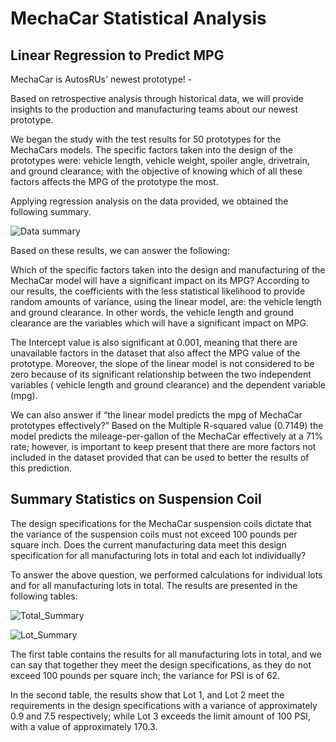 # MechaCar Statistical Analysis

## Linear Regression to Predict MPG

MechaCar is AutosRUs' newest prototype! - 

Based on retrospective analysis through historical data, we will provide insights to the production and manufacturing teams about our newest prototype.

We began the study with the test results for 50 prototypes for the MechaCars models. The specific factors taken into the design of the prototypes were: vehicle length, vehicle weight, spoiler angle, drivetrain, and ground clearance; with the objective of knowing which of all these factors affects the MPG of the prototype the most.

Applying regression analysis on the data provided, we obtained the following summary.

![Data summary](https://user-images.githubusercontent.com/111472338/207519793-9332e9cc-69bd-4737-8238-11d1b924e5ea.png)

Based on these results, we can answer the following:

Which of the specific factors taken into the design and manufacturing of the MechaCar model will have a significant impact on its MPG? According to our results, the coefficients with the less statistical likelihood to provide random amounts of variance, using the linear model, are: the vehicle length and ground clearance. In other words, the vehicle length and ground clearance are the variables which will have a significant impact on MPG.

The Intercept value is also significant at 0.001, meaning that there are unavailable factors in the dataset that also affect the MPG value of the prototype. Moreover, the slope of the linear model is not considered to be zero because of its significant relationship between the two independent variables ( vehicle length and ground clearance) and the dependent variable (mpg). 

We can also answer if “the linear model predicts the mpg of MechaCar prototypes effectively?” Based on the Multiple R-squared value (0.7149) the model predicts the mileage-per-gallon of the MechaCar effectively at a 71% rate; however, is important to keep present that there are more factors not included in the dataset provided that can be used to better the results of this prediction.

## Summary Statistics on Suspension Coil

The design specifications for the MechaCar suspension coils dictate that the variance of the suspension coils must not exceed 100 pounds per square inch. Does the current manufacturing data meet this design specification for all manufacturing lots in total and each lot individually? 

To answer the above question, we performed calculations for individual lots and for all manufacturing lots in total. The results are presented in the following tables:


![Total_Summary](https://user-images.githubusercontent.com/111472338/207530267-71c68e93-1574-40a7-818c-b7d0fbac9133.png)


![Lot_Summary](https://user-images.githubusercontent.com/111472338/207530287-1b10a598-5c16-4d76-aa60-06487e56c63b.png)


The first table contains the results for all manufacturing lots in total, and we can say that together they meet the design specifications, as they do not exceed 100 pounds per square inch; the variance for PSI is of 62.

In the second table, the results show that Lot 1, and Lot 2 meet the requirements in the design specifications with a variance of approximately 0.9 and 7.5 respectively; while Lot 3 exceeds the limit amount of 100 PSI, with a value of approximately 170.3.
